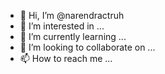 - 👋 Hi, I’m @narendractruh
- 👀 I’m interested in ...
- 🌱 I’m currently learning ...
- 💞️ I’m looking to collaborate on ...
- 📫 How to reach me ...

<!---
narendractruh/narendractruh is a ✨ special ✨ repository because its `README.md` (this file) appears on your GitHub profile.
You can click the Preview link to take a look at your changes.
--->
